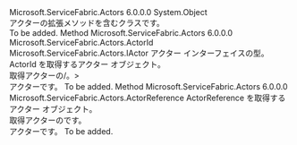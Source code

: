 <Type Name="ActorExtensions" FullName="Microsoft.ServiceFabric.Actors.ActorExtensions">
  <TypeSignature Language="C#" Value="public static class ActorExtensions" />
  <TypeSignature Language="ILAsm" Value=".class public auto ansi abstract sealed beforefieldinit ActorExtensions extends System.Object" />
  <TypeSignature Language="DocId" Value="T:Microsoft.ServiceFabric.Actors.ActorExtensions" />
  <TypeSignature Language="VB.NET" Value="Public Module ActorExtensions" />
  <TypeSignature Language="F#" Value="type ActorExtensions = class" />
  <AssemblyInfo>
    <AssemblyName>Microsoft.ServiceFabric.Actors</AssemblyName>
    <AssemblyVersion>6.0.0.0</AssemblyVersion>
  </AssemblyInfo>
  <Base>
    <BaseTypeName>System.Object</BaseTypeName>
  </Base>
  <Interfaces />
  <Docs>
    <summary>
            アクターの拡張メソッドを含むクラスです。
            </summary>
    <remarks>To be added.</remarks>
  </Docs>
  <Members>
    <Member MemberName="GetActorId&lt;TIActor&gt;">
      <MemberSignature Language="C#" Value="public static Microsoft.ServiceFabric.Actors.ActorId GetActorId&lt;TIActor&gt; (this TIActor actor) where TIActor : Microsoft.ServiceFabric.Actors.IActor;" />
      <MemberSignature Language="ILAsm" Value=".method public static hidebysig class Microsoft.ServiceFabric.Actors.ActorId GetActorId&lt;(class Microsoft.ServiceFabric.Actors.IActor) TIActor&gt;(!!TIActor actor) cil managed" />
      <MemberSignature Language="DocId" Value="M:Microsoft.ServiceFabric.Actors.ActorExtensions.GetActorId``1(``0)" />
      <MemberSignature Language="VB.NET" Value="&lt;Extension()&gt;&#xA;Public Function GetActorId(Of TIActor As IActor) (actor As TIActor) As ActorId" />
      <MemberSignature Language="F#" Value="static member GetActorId : 'IActor -&gt; Microsoft.ServiceFabric.Actors.ActorId (requires 'IActor :&gt; Microsoft.ServiceFabric.Actors.IActor)" Usage="Microsoft.ServiceFabric.Actors.ActorExtensions.GetActorId actor" />
      <MemberType>Method</MemberType>
      <AssemblyInfo>
        <AssemblyName>Microsoft.ServiceFabric.Actors</AssemblyName>
        <AssemblyVersion>6.0.0.0</AssemblyVersion>
      </AssemblyInfo>
      <ReturnValue>
        <ReturnType>Microsoft.ServiceFabric.Actors.ActorId</ReturnType>
      </ReturnValue>
      <TypeParameters>
        <TypeParameter Name="TIActor">
          <Constraints>
            <InterfaceName>Microsoft.ServiceFabric.Actors.IActor</InterfaceName>
          </Constraints>
        </TypeParameter>
      </TypeParameters>
      <Parameters>
        <Parameter Name="actor" Type="TIActor" RefType="this" />
      </Parameters>
      <Docs>
        <typeparam name="TIActor">アクター インターフェイスの型。</typeparam>
        <param name="actor">ActorId を取得するアクター オブジェクト。</param>
        <summary>
            取得<see cref="T:Microsoft.ServiceFabric.Actors.ActorId" />アクターの/。&gt;
            </summary>
        <returns>
          <see cref="T:Microsoft.ServiceFabric.Actors.ActorId" />アクターです。</returns>
        <remarks>To be added.</remarks>
      </Docs>
    </Member>
    <Member MemberName="GetActorReference">
      <MemberSignature Language="C#" Value="public static Microsoft.ServiceFabric.Actors.ActorReference GetActorReference (this Microsoft.ServiceFabric.Actors.IActor actor);" />
      <MemberSignature Language="ILAsm" Value=".method public static hidebysig class Microsoft.ServiceFabric.Actors.ActorReference GetActorReference(class Microsoft.ServiceFabric.Actors.IActor actor) cil managed" />
      <MemberSignature Language="DocId" Value="M:Microsoft.ServiceFabric.Actors.ActorExtensions.GetActorReference(Microsoft.ServiceFabric.Actors.IActor)" />
      <MemberSignature Language="VB.NET" Value="&lt;Extension()&gt;&#xA;Public Function GetActorReference (actor As IActor) As ActorReference" />
      <MemberSignature Language="F#" Value="static member GetActorReference : Microsoft.ServiceFabric.Actors.IActor -&gt; Microsoft.ServiceFabric.Actors.ActorReference" Usage="Microsoft.ServiceFabric.Actors.ActorExtensions.GetActorReference actor" />
      <MemberType>Method</MemberType>
      <AssemblyInfo>
        <AssemblyName>Microsoft.ServiceFabric.Actors</AssemblyName>
        <AssemblyVersion>6.0.0.0</AssemblyVersion>
      </AssemblyInfo>
      <ReturnValue>
        <ReturnType>Microsoft.ServiceFabric.Actors.ActorReference</ReturnType>
      </ReturnValue>
      <Parameters>
        <Parameter Name="actor" Type="Microsoft.ServiceFabric.Actors.IActor" RefType="this" />
      </Parameters>
      <Docs>
        <param name="actor">ActorReference を取得するアクター オブジェクト。</param>
        <summary>
            取得<see cref="T:Microsoft.ServiceFabric.Actors.ActorReference" />アクターのです。
            </summary>
        <returns>
          <see cref="T:Microsoft.ServiceFabric.Actors.ActorReference" />アクターです。</returns>
        <remarks>To be added.</remarks>
      </Docs>
    </Member>
  </Members>
</Type>